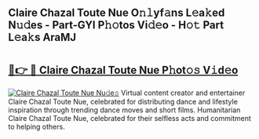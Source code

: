 ## Claire Chazal Toute Nue O𝚗𝚕yf𝚊ns L𝚎a𝚔ed N𝚞𝚍es - Part-GYI P𝚑𝚘tos Vi𝚍𝚎o - H𝚘𝚝 Part L𝚎a𝚔s AraMJ

# <h2><a href="http://kfc0nl.oniu.top/?m=Claire+Chazal+Toute+Nue">🔗👉 🔴 Claire Chazal Toute Nue P𝚑ot𝚘𝚜 V𝚒d𝚎o</a></h2>

[![Claire Chazal Toute Nue Nu𝚍e𝚜](https://i.imgur.com/0qMVB7G.gif)](http://kfc0nl.oniu.top/?m=Claire+Chazal+Toute+Nue)
Virtual content creator and entertainer Claire Chazal Toute Nue, celebrated for distributing dance and lifestyle inspiration through trending dance moves and short films. Humanitarian Claire Chazal Toute Nue, celebrated for their selfless acts and commitment to helping others.  

